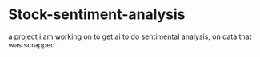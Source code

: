 # Stock-sentiment-analysis
a project i am working on to get ai to do sentimental analysis, on data that was scrapped
